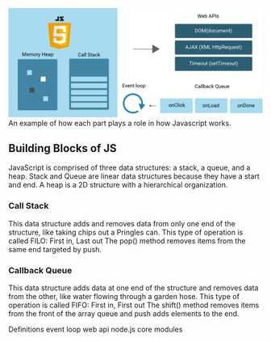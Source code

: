 
![](./Images/400-javascript-parts.png)</br>An example of how each part plays a role in how Javascript works.


## Building Blocks of JS
JavaScript is comprised of three data structures: a stack, a queue, and a heap.
Stack and Queue are linear data structures because they have a start and end. A heap is a 
2D structure with a hierarchical organization.
### Call Stack
This data structure adds and removes data from only one end of the structure, like taking chips out a 
Pringles can. This type of operation is called FILO: First in, Last out
The pop() method removes items from the same end targeted by push.
### Callback Queue
This data structure adds data at one end of the structure and removes data from the other, like water
flowing through a garden hose. This type of operation is called FIFO: First in, First out
The shift() method removes items from the front of the array queue and push adds elements to the end.

Definitions
event loop
web api
node.js core modules



